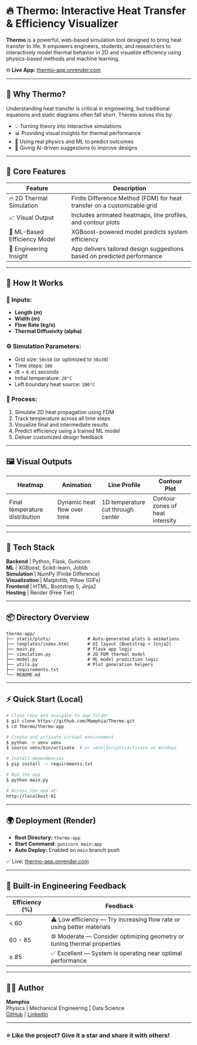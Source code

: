 # 🔥 Thermo: Interactive Heat Transfer & Efficiency Visualizer

**Thermo** is a powerful, web-based simulation tool designed to bring heat transfer to life. It empowers engineers, students, and researchers to interactively model thermal behavior in 2D and visualize efficiency using physics-based methods and machine learning.

🌐 **Live App:** [thermo-app.onrender.com](https://thermo-app.onrender.com)

---

## 🚀 Why Thermo?
Understanding heat transfer is critical in engineering, but traditional equations and static diagrams often fall short. Thermo solves this by:

- 💡 Turning theory into interactive simulations
- 📊 Providing visual insights for thermal performance
- 🔬 Using real physics and ML to predict outcomes
- 🧠 Giving AI-driven suggestions to improve designs

---

## 🎯 Core Features

| Feature                        | Description                                                                 |
|-------------------------------|-----------------------------------------------------------------------------|
| 🔥 2D Thermal Simulation      | Finite Difference Method (FDM) for heat transfer on a customizable grid     |
| 📈 Visual Output              | Includes animated heatmaps, line profiles, and contour plots                |
| 🤖 ML-Based Efficiency Model | XGBoost-powered model predicts system efficiency                            |
| 💬 Engineering Insight        | App delivers tailored design suggestions based on predicted performance     |

---

## 🧠 How It Works

### 🔢 Inputs:
- **Length (m)**
- **Width (m)**
- **Flow Rate (kg/s)**
- **Thermal Diffusivity (alpha)**

### ⚙️ Simulation Parameters:
- Grid size: `50x50` (or optimized to `30x30`)
- Time steps: `100`
- dt = `0.01` seconds
- Initial temperature: `20°C`
- Left boundary heat source: `100°C`

### 🔄 Process:
1. Simulate 2D heat propagation using FDM
2. Track temperature across all time steps
3. Visualize final and intermediate results
4. Predict efficiency using a trained ML model
5. Deliver customized design feedback

---

## 🖼️ Visual Outputs

| Heatmap                       | Animation                        | Line Profile                      | Contour Plot                     |
|------------------------------|-----------------------------------|-----------------------------------|----------------------------------|
| Final temperature distribution | Dynamic heat flow over time       | 1D temperature cut through center | Contour zones of heat intensity  |

---

## 🧰 Tech Stack

**Backend**  | Python, Flask, Gunicorn  
**ML**       | XGBoost, Scikit-learn, Joblib  
**Simulation** | NumPy (Finite Difference)  
**Visualization** | Matplotlib, Pillow (GIFs)  
**Frontend** | HTML, Bootstrap 5, Jinja2  
**Hosting**  | Render (Free Tier)

---

## 📦 Directory Overview

```
thermo-app/
├── static/plots/              # Auto-generated plots & animations
├── templates/index.html       # UI layout (Bootstrap + Jinja2)
├── main.py                    # Flask app logic
├── simulation.py              # 2D FDM thermal model
├── model.py                   # ML model prediction logic
├── utils.py                   # Plot generation helpers
├── requirements.txt
└── README.md
```

---

## ⚡ Quick Start (Local)

```bash
# Clone repo and navigate to app folder
$ git clone https://github.com/Mamphia/Thermo.git
$ cd Thermo/thermo-app

# Create and activate virtual environment
$ python -m venv venv
$ source venv/bin/activate  # or venv\Scripts\activate on Windows

# Install dependencies
$ pip install -r requirements.txt

# Run the app
$ python main.py

# Access the app at:
http://localhost:81
```

---

## 🌍 Deployment (Render)

- **Root Directory:** `thermo-app`
- **Start Command:** `gunicorn main:app`
- **Auto Deploy:** Enabled on `main` branch push

✅ Live: [thermo-app.onrender.com](https://thermo-app.onrender.com)

---

## 🧠 Built-in Engineering Feedback

| Efficiency (%) | Feedback                                                                 |
|----------------|--------------------------------------------------------------------------|
| < 60           | ⚠️ Low efficiency — Try increasing flow rate or using better materials  |
| 60 - 85        | ⚙️ Moderate — Consider optimizing geometry or tuning thermal properties |
| ≥ 85           | ✅ Excellent — System is operating near optimal performance             |

---

## 👨‍🔬 Author

**Mamphia**  
Physics | Mechanical Engineering | Data Science  
[GitHub](https://github.com/Mamphia) | [LinkedIn](https://www.linkedin.com/in/mamadu-jalloh-bb650a349/)

---

### ⭐ Like the project? Give it a star and share it with others!
